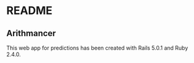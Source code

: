 # README

## Arithmancer

This web app for predictions has been created with Rails 5.0.1 and Ruby 2.4.0.

[comment]: # (For inclusion: System dependencies, Config, db creation and init, deployment + tests, etc.)


